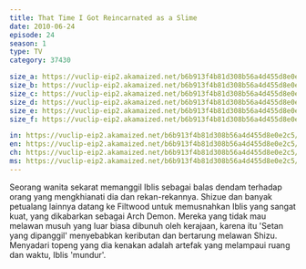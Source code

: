 ```yaml
---
title: That Time I Got Reincarnated as a Slime
date: 2010-06-24
episode: 24
season: 1
type: TV
category: 37430

size_a: https://vuclip-eip2.akamaized.net/b6b913f4b81d308b56a4d455d8e0e2c5/vp63207_V20210324053833/hlsc_e2931_2.m3u8
size_b: https://vuclip-eip2.akamaized.net/b6b913f4b81d308b56a4d455d8e0e2c5/vp63207_V20210324053833/hlsc_e2931_3.m3u8
size_c: https://vuclip-eip2.akamaized.net/b6b913f4b81d308b56a4d455d8e0e2c5/vp63207_V20210324053833/hlsc_e2931_4.m3u8
size_d: https://vuclip-eip2.akamaized.net/b6b913f4b81d308b56a4d455d8e0e2c5/vp63207_V20210324053833/hlsc_e2931_5.m3u8
size_e: https://vuclip-eip2.akamaized.net/b6b913f4b81d308b56a4d455d8e0e2c5/vp63207_V20210324053833/hlsc_e2931_6.m3u8
size_f: https://vuclip-eip2.akamaized.net/b6b913f4b81d308b56a4d455d8e0e2c5/vp63207_V20210324053833/hlsc_e2931_7.m3u8

in: https://vuclip-eip2.akamaized.net/b6b913f4b81d308b56a4d455d8e0e2c5/id.vtt
en: https://vuclip-eip2.akamaized.net/b6b913f4b81d308b56a4d455d8e0e2c5/en.vtt
ch: https://vuclip-eip2.akamaized.net/b6b913f4b81d308b56a4d455d8e0e2c5/zh-TW.vtt
ms: https://vuclip-eip2.akamaized.net/b6b913f4b81d308b56a4d455d8e0e2c5/ms.vtt
---
```

Seorang wanita sekarat memanggil Iblis sebagai balas dendam terhadap orang yang mengkhianati dia dan rekan-rekannya. Shizue dan banyak petualang lainnya datang ke Filtwood untuk memusnahkan Iblis yang sangat kuat, yang dikabarkan sebagai Arch Demon. Mereka yang tidak mau melawan musuh yang luar biasa dibunuh oleh kerajaan, karena itu 'Setan yang dipanggil' menyebabkan keributan dan bertarung melawan Shizu. Menyadari topeng yang dia kenakan adalah artefak yang melampaui ruang dan waktu, Iblis 'mundur'.